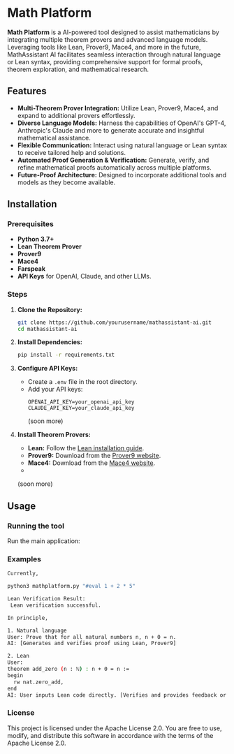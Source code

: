 # Math Platform

**Math Platform** is a AI-powered tool designed to assist mathematicians by integrating multiple theorem provers and advanced language models. Leveraging tools like Lean, Prover9, Mace4, and more in the future, MathAssistant AI facilitates seamless interaction through natural language or Lean syntax, providing comprehensive support for formal proofs, theorem exploration, and mathematical research.

## Features

- **Multi-Theorem Prover Integration:** Utilize Lean, Prover9, Mace4, and expand to additional provers effortlessly.
- **Diverse Language Models:** Harness the capabilities of OpenAI's GPT-4, Anthropic's Claude and more to generate accurate and insightful mathematical assistance.
- **Flexible Communication:** Interact using natural language or Lean syntax to receive tailored help and solutions.
- **Automated Proof Generation & Verification:** Generate, verify, and refine mathematical proofs automatically across multiple platforms.
- **Future-Proof Architecture:** Designed to incorporate additional tools and models as they become available.

## Installation

### Prerequisites

- **Python 3.7+**
- **Lean Theorem Prover**
- **Prover9**
- **Mace4**
- **Farspeak**
- **API Keys** for OpenAI, Claude, and other LLMs.

### Steps

1. **Clone the Repository:**
    ```bash
    git clone https://github.com/yourusername/mathassistant-ai.git
    cd mathassistant-ai
    ```

2. **Install Dependencies:**
    ```bash
    pip install -r requirements.txt
    ```

3. **Configure API Keys:**
    - Create a `.env` file in the root directory.
    - Add your API keys:
      ```
      OPENAI_API_KEY=your_openai_api_key
      CLAUDE_API_KEY=your_claude_api_key
      ```
      (soon more)

4. **Install Theorem Provers:**
    - **Lean:** Follow the [Lean installation guide](https://leanprover.github.io/download/).
    - **Prover9:** Download from the [Prover9 website](https://www.prover9.info/).
    - **Mace4:** Download from the [Mace4 website](http://www.cs.unm.edu/~mccune/mace4/).
    - 
    (soon more)

## Usage

### Running the tool

Run the main application:


### Examples

```bash
Currently,

python3 mathplatform.py "#eval 1 + 2 * 5"

Lean Verification Result:
 Lean verification successful.

In principle,

1. Natural language
User: Prove that for all natural numbers n, n + 0 = n.
AI: [Generates and verifies proof using Lean, Prover9]

2. Lean
User: 
theorem add_zero (n : ℕ) : n + 0 = n :=
begin
  rw nat.zero_add,
end
AI: User inputs Lean code directly. [Verifies and provides feedback or suggestions]
```

### License

This project is licensed under the Apache License 2.0. You are free to use, modify, and distribute this software in accordance with the terms of the Apache License 2.0.



